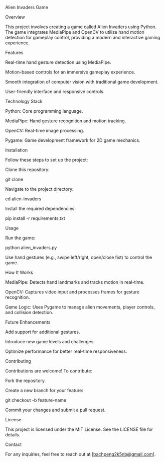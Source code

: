 Alien Invaders Game

Overview

This project involves creating a game called Alien Invaders using Python. The game integrates MediaPipe and OpenCV to utilize hand motion detection for gameplay control, providing a modern and interactive gaming experience.

Features

Real-time hand gesture detection using MediaPipe.

Motion-based controls for an immersive gameplay experience.

Smooth integration of computer vision with traditional game development.

User-friendly interface and responsive controls.

Technology Stack

Python: Core programming language.

MediaPipe: Hand gesture recognition and motion tracking.

OpenCV: Real-time image processing.

Pygame: Game development framework for 2D game mechanics.

Installation

Follow these steps to set up the project:

Clone this repository:

git clone <repository-url>

Navigate to the project directory:

cd alien-invaders

Install the required dependencies:

pip install -r requirements.txt

Usage

Run the game:

python alien_invaders.py

Use hand gestures (e.g., swipe left/right, open/close fist) to control the game.

How It Works

MediaPipe: Detects hand landmarks and tracks motion in real-time.

OpenCV: Captures video input and processes frames for gesture recognition.

Game Logic: Uses Pygame to manage alien movements, player controls, and collision detection.

Future Enhancements

Add support for additional gestures.

Introduce new game levels and challenges.

Optimize performance for better real-time responsiveness.

Contributing

Contributions are welcome! To contribute:

Fork the repository.

Create a new branch for your feature:

git checkout -b feature-name

Commit your changes and submit a pull request.

License

This project is licensed under the MIT License. See the LICENSE file for details.

Contact

For any inquiries, feel free to reach out at [bachpeng2k5nb@gmail.com].
